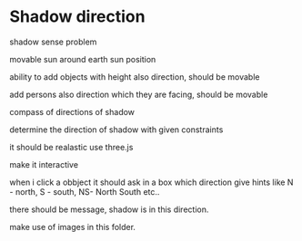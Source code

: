 # Shadow direction

shadow sense problem

movable sun around earth sun position

ability to add objects with height also direction, should be movable

add persons also direction which they are facing, should be movable

compass of directions of shadow

determine the direction of shadow with given constraints 

it should be realastic use three.js

make it interactive

when i click a obbject it should ask in a box which direction
give hints like N - north, S - south, NS- North South etc..

there should be message, shadow is in this direction.
 
make use of images in this folder.